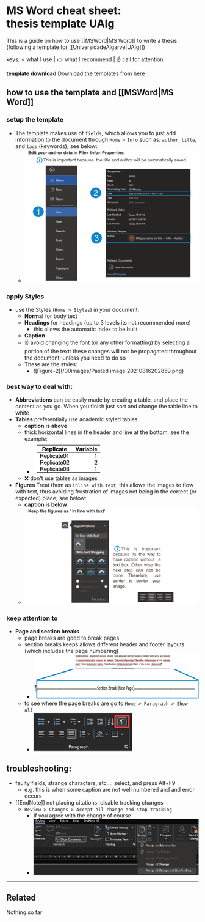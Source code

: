 
# MS Word cheat sheet: thesis template UAlg
This is a guide on how to use [[MSWord|MS Word]] to write a thesis (following a template for [[UniversidadeAlgarve|UAlg]])

keys: ⭐ what I use | 👉 what I recommend | ☝ call for attention

**template download**
Download the templates from [here](https://github.com/lsilvam/templates_thesis/tree/master/01_templates_Word) 
 
## how to use the template and [[MSWord|MS Word]]
### setup the template 
- The template makes use of `fields`, which allows you to just add information to the document through `Home` > `Info` such as: `author`, `title`, and `tags` (keywords); see below:
	- ![Figure-1](/00images/guide_pg2a.png)

### apply Styles
- use the Styles (`Home > Styles`) in your document: 
	- **Normal** for body text
	- **Headings** for headings (up to 3 levels its not recommended more)
		- this allows the automatic index to be built
	- **Caption**
	- ☝ avoid changing the font (or any other formatting) by selecting a portion of the text: these changes will not be propagated throughout the document; unless you need to do so
	- These are the styles:
		- ![Figure-2](/00images/Pasted image 20210816202859.png)
### best way to deal with:
- **Abbreviations** can be easily made by creating a table, and place the content as you go. When you finish just sort and change the table line to white
- **Tables** preferentially use academic styled tables
	- **caption is above**
	- thick horizontal lines in the header and line at the bottom, see the example:
		- ![Figure-3](/00images/WINWORD_rZRxcZi1vS.png)
	- ❌ don't use tables as images
- **Figures** Treat them as `inline with text`, this allows the images to flow with text, thus avoiding frustration of images not being in the correct (or expected) place; see below:
	- **caption is below**
	- ![Figure-4](/00images/guide_pg2b.png)
### keep attention to
- **Page and section breaks**
	- page breaks are good to break pages
	- section breaks keeps allows different header and footer layouts (which includes the page numbering)
		- ![Figure-5](/00images/slice_pg3.png)
	- to see where the page breaks are go to `Home > Paragraph > Show all` 
		- ![Figure-6](/00images/WINWORD_GQ2LRNfuQi.png)
## troubleshooting:
- faulty fields, strange characters, etc...: select, and press Alt+F9
	- e.g. this is when some caption are not well numbered and and error occurs
- [[EndNote]] not placing citations: disable tracking changes
	- `Review > Changes > Accept all change and stop tracking`
		- if you agree with the change of course
		- ![Figure-7](/00images/VTfNvN1GOX.png)



-------------
 
## Related
Nothing so far
